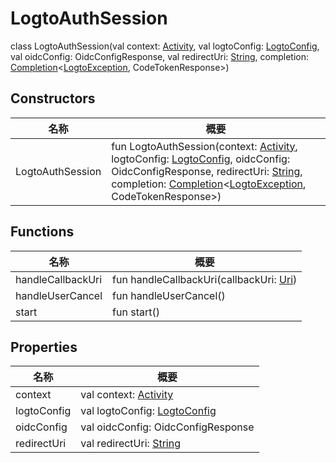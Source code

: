 # LogtoAuthSession

class LogtoAuthSession(val context: [Activity](https://developer.android.com/reference/kotlin/android/app/Activity.html), val logtoConfig: [LogtoConfig](../../io.logto.sdk.android.type/-logto-config/index.md), val oidcConfig: OidcConfigResponse, val redirectUri: [String](https://kotlinlang.org/api/latest/jvm/stdlib/kotlin/-string/index.html), completion: [Completion](../../io.logto.sdk.android.completion/-completion/index.md)&lt;[LogtoException](../../io.logto.sdk.android.exception/-logto-exception/index.md), CodeTokenResponse&gt;)

## Constructors

| 名称             | 概要                                                                                                                                                                                                                                                                                                                                                                                                                                                                                                                                    |
| ---------------- | --------------------------------------------------------------------------------------------------------------------------------------------------------------------------------------------------------------------------------------------------------------------------------------------------------------------------------------------------------------------------------------------------------------------------------------------------------------------------------------------------------------------------------------- |
| LogtoAuthSession | fun LogtoAuthSession(context: [Activity](https://developer.android.com/reference/kotlin/android/app/Activity.html), logtoConfig: [LogtoConfig](../../io.logto.sdk.android.type/-logto-config/index.md), oidcConfig: OidcConfigResponse, redirectUri: [String](https://kotlinlang.org/api/latest/jvm/stdlib/kotlin/-string/index.html), completion: [Completion](../../io.logto.sdk.android.completion/-completion/index.md)&lt;[LogtoException](../../io.logto.sdk.android.exception/-logto-exception/index.md), CodeTokenResponse&gt;) |

## Functions

| 名称              | 概要                                                                                                           |
| ----------------- | -------------------------------------------------------------------------------------------------------------- |
| handleCallbackUri | fun handleCallbackUri(callbackUri: [Uri](https://developer.android.com/reference/kotlin/android/net/Uri.html)) |
| handleUserCancel  | fun handleUserCancel()                                                                                         |
| start             | fun start()                                                                                                    |

## Properties

| 名称        | 概要                                                                                              |
| ----------- | ------------------------------------------------------------------------------------------------- |
| context     | val context: [Activity](https://developer.android.com/reference/kotlin/android/app/Activity.html) |
| logtoConfig | val logtoConfig: [LogtoConfig](../../io.logto.sdk.android.type/-logto-config/index.md)            |
| oidcConfig  | val oidcConfig: OidcConfigResponse                                                                |
| redirectUri | val redirectUri: [String](https://kotlinlang.org/api/latest/jvm/stdlib/kotlin/-string/index.html) |
